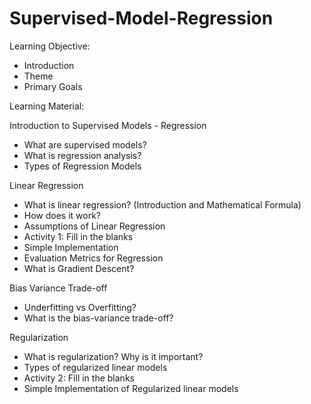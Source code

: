 # Supervised-Model-Regression

Learning Objective:

- Introduction
- Theme
- Primary Goals

Learning Material:

Introduction to Supervised Models - Regression

- What are supervised models?
- What is regression analysis?
- Types of Regression Models

Linear Regression

- What is linear regression? (Introduction and Mathematical Formula)
- How does it work?
- Assumptions of Linear Regression
- Activity 1: Fill in the blanks
- Simple Implementation
- Evaluation Metrics for Regression
- What is Gradient Descent?

Bias Variance Trade-off

- Underfitting vs Overfitting?
- What is the bias-variance trade-off?

Regularization

- What is regularization? Why is it important?
- Types of regularized linear models
- Activity 2: Fill in the blanks
- Simple Implementation of Regularized linear models
